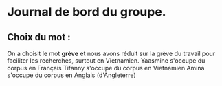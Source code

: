 # Journal de bord du groupe.

## Choix du mot :

On a choisit le mot **grève** et nous avons réduit sur la grève du travail pour faciliter les recherches, surtout en Vietnamien.
Yaasmine s'occupe du corpus en Français
Tifanny s'occupe du corpus en Vietnamien 
Amina s'occupe du corpus en Anglais (d'Angleterre)
